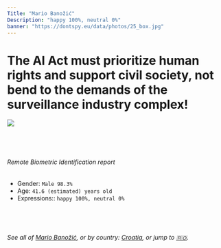 ```yaml
---
Title: "Mario Banožić"
Description: "happy 100%, neutral 0%"
banner: "https://dontspy.eu/data/photos/25_box.jpg"
---
```


# The AI Act must prioritize human rights and support civil society, not bend to the demands of the surveillance industry complex!

<link rel="stylesheet" type="text/css" href="/css/blog.css" />

<div class="is-fake" hidden>

_This image is **clearly fake**_, yet we [continue to collect them because the AI Act negotiations](/blog/why-deepfake/) are heading in a direction that will only make people's lives more complicated. For a more in-depth explanation, read: [Double threat: why losing the battle against Face Biometrics would fuel the proliferation of deepfakes](/blog/the-dual-threat-how-losing-the-biometric-battle-fuels-deepfake-proliferation/).


</div>

<!-- <img src="https://dontspy.eu/data/photos/54_box.jpg" /> -->
<img src="https://dontspy.eu/data/photos/25_box.jpg" />

## <br>

###### Remote Biometric Identification report

* <span class="label">Gender:</span> `Male 98.3%`
* <span class="label">Age:</span> `41.6 (estimated) years old`
* <span class="label">Expressions::</span> `happy 100%, neutral 0%`

## <br>

###### See all of [Mario Banožić](/policymaker#Mario%20Bano%C5%BEi%C4%87), or by country: [Croatia](/country#Croatia), or jump to [🇷🇴](/x/139).

## <br>
